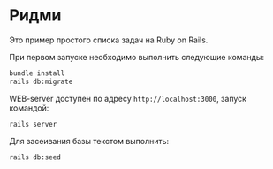 # Ридми

Это пример простого списка задач на Ruby on Rails.

При первом запуске необходимо выполнить следующие команды:

```bash
bundle install
rails db:migrate
```

WEB-server доступен по адресу `http://localhost:3000`, запуск командой:

```bash
rails server
```
Для засеивания базы текстом выполнить:

```bash
rails db:seed
```
